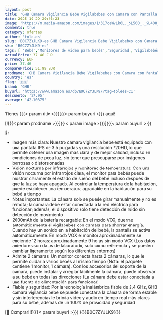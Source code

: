 ```yaml
---
layout: post
title: 'GHB Camara Vigilancia Bebe Vigilabebes con Camara con Pantalla de IPS 3.5" 720P  Batería de 2000mAh Visión Nocturna Comunicación Bidireccional VOX Escucha Bebes'
date: 2025-10-29 20:46:23
image: 'https://m.media-amazon.com/images/I/317ceWvLk6L._SL500_._SL400_.jpg'
comments: true
category: ofertas
author: 'tole.es'
slug: 'B0C7ZYJLK9-es GHB Camara Vigilancia Bebe Vigilabebes con Camara con...'
sku: 'B0C7ZYJLK9-es'
tags: [ 'Bebé','Monitores de vídeo para bebés','Seguridad','Vigilabebés','bebe','ghb','🇪🇸', ]
actualPrice: 37.46 EUR
currency: EUR
price: 37.46
comparePrice: 51.99 EUR
prodname: 'GHB Camara Vigilancia Bebe Vigilabebes con Camara con Pantalla de IPS 3.5" 720P  Batería de 2000mAh Visión Nocturna Comunicación Bidireccional VOX Escucha Bebes'
country: 'es'
flag: '🇪🇸'
brand: 'GHB'
buyurl: 'https://www.amazon.es/dp/B0C7ZYJLK9/?tag=tolees-21'
descuento: '27.95'
average: '42.10375'
---
```


Tienes [{{< param title >}}]({{< param buyurl >}}) aqui!

[![{{< param prodname >}}]({{< param image >}})]({{< param buyurl >}})

🔎:

- Imagen más clara: Nuestro camara vigilancia bebe está equipado con una pantalla IPS de 3.5 pulgadas y una resolución 720HD, lo que permite obtener una imagen más clara y de mejor calidad, incluso en condiciones de poca luz, sin tener que preocuparse por imágenes borrosas o distorsionadas
- Visión nocturna por infrarrojos y monitoreo de temperatura: Con una visión nocturna por infrarrojos clara, el monitor para bebés puede mostrar claramente el estado de sueño del bebé incluso después de que la luz se haya apagado. Al controlar la temperatura de la habitación, puede establecer una temperatura agradable en la habitación para su bebé a tiempo
- Notas importantes: La cámara solo se puede girar manualmente y no es remota; la cámara debe estar conectada a la red eléctrica para funcionar; además, el dispositivo solo tiene detección de ruido sin detección de movimiento
- 2000mAh de la batería recargable: En el modo VOX, duerme automáticamente el vigilabebes con camara para ahorrar energía. Cuando hay un sonido en la habitación del bebé, la pantalla se activa automáticamente. En modo VOX el monitor aproximadamente se enciende 12 horas; aproximadamente 9 horas sin modo VOX (Los datos anteriores son datos de laboratorio, solo como referencia y se pueden cambiar ligeramente según los diferentes entornos)
- Admite 2 cámaras: Un monitor conecta hasta 2 cámaras, lo que le permite cuidar a varios bebés al mismo tiempo (Nota: el paquete contiene 1 monitor, 1 cámara). Con los accesorios del soporte de la cámara, puede instalar y arreglar fácilmente la cámara, puede observar a su bebé en todas las direcciones (La cámara debe estar conectada a una fuente de alimentación para funcionar)
- Fiable y seguridad: Por la tecnología inalámbrica fiable de 2,4 GHz, GHB camara vigilancia bebe se puede conectar a la cámara de forma estable y sin interferencias le brinda video y audio en tiempo real más claros para su bebé, además de un 100% de privacidad y seguridad

[🛒 Comprar!!!]({{< param buyurl >}})
{{<world>}}B0C7ZYJLK9{{</world>}}
